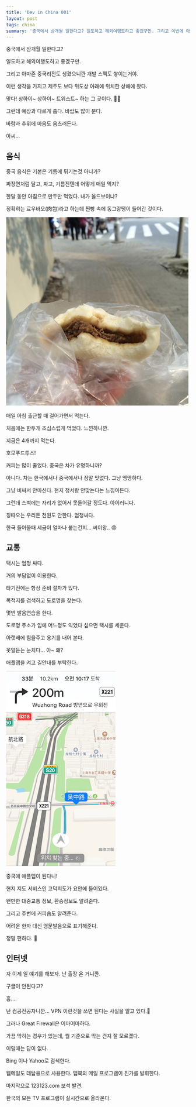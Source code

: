 ```yaml
---
title: 'Dev in China 001'
layout: post
tags: china
summary: '중국에서 삼개월 일한다고? 일도하고 해외여행도하고 좋겠구만. 그리고 이번에 아마존 중국리전도 생겼으니깐 좋은 개발 경험이 될거야'
---
```


중국에서 삼개월 일한다고?

일도하고 해외여행도하고 좋겠구만.

그리고 아마존 중국리전도 생겼으니깐 개발 스펙도 쌓이는거야.

이런 생각을 가지고 제주도 보다 위도상 아래에 위치한 상해에 왔다.

맞다! 상하이~ 상하이~ 트위스트~ 하는 그 곳이다. 💃🏃

그런데 예상과 다르게 춥다. 바랍도 많이 분다.

바람과 추위에 마음도 움츠러든다.

아씨...


## 음식

중국 음식은 기본은 기름에 튀기는것 아니가?

짜장면처럼 달고, 짜고, 기름진텐데 어떻게 매일 먹지?

한달 동안 아침으로 만두만 먹었다. 내가 올드보이냐?

정확히는 료우바오(肉包)라고 하는데 찐빵 속에 동그랑땡이 들어간 것이다.

![roubao](/assets/imgs/2016/roubao-in-street.png)

매일 아침 출근할 때 걸어가면서 먹는다.

처음에는 한두개 조심스럽게 먹었다. 느낀하니깐.

지금은 4개까지 먹는다.

호모푸드투스!

커피는 많이 줄었다. 중국은 차가 유명하니까?

아니다. 차는 한국에서나 중국에서나 정말 맛없다. 그냥 맹맹하다.

그냥 비싸서 안마신다. 현지 정서랑 안맞는다는 느낌이든다.

그런데 스벅에는 자리가 없어서 못들어갈 정도다. 아이러니다.

칭따오는 우리돈 천원도 안한다. 엄청싸다.

한국 들어올때 세금이 얼마나 붙는건지... 씨이앙.. 😡


## 교통


택시는 엄청 싸다.

거의 부담없이 이용한다.

타기전에는 항상 준비 절차가 있다.

목적지를 검색하고 도로명을 찾는다.

몇번 발음연습을 한다.

도로명 주소가 입에 어느정도 익었다 싶으면 택시를 세운다.

아랫배에 힘을주고 용기를 내어 본다.

못알듣는 눈치다... 아~ 왜?

애플맵을 켜고 길안내를 부탁한다.

![apple map in china](/assets/imgs/2016/apple-map-in-china.PNG)

중국에 애플맵이 된다니!

현지 지도 서비스인 고덕지도가 요안에 들어있다.

왠만한 대중교통 정보, 환승정보도 알려준다.

그리고 주변에 커피숍도 알려준다.

어려운 한자 대신 영문발음으로 표기해준다.

정말 편하다. 🙏


## 인터넷

자 이제 일 얘기를 해보자. 난 출장 온 거니깐.

구글이 안된다고?

흠....

난 컴공전공자니깐... VPN 이란것을 쓰면 된다는 사실을 알고 있다.🤔

그러나 Great Firewall은 어마어마하다.

가끔 막히는 경우가 있는데, 뭘 기준으로 막는 건지 잘 모르겠다.

이럴때는 답이 없다.

Bing 이나 Yahoo로 검색한다.

웹메일도 데탑용으로 사용한다. 맵북의 메일 프로그램이 진가를 발휘한다.

마지막으로 123123.com 보석 발견.

한국의 모든 TV 프로그램이 실시간으로 올라온다.
